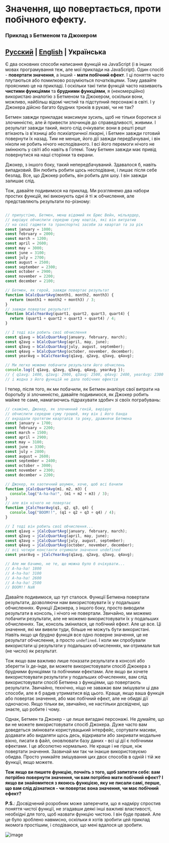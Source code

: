 # Значення, що повертається, проти побічного ефекту.
### Приклад з Бетменом та Джокером

## [Русский](batman-joker.ru.md) | [English](README.md) | Українська

Є два основних способи написання функцій на JavaScript (і в інших мовах програмування теж, але мої приклади на JavaScript). Один спосіб - **повертати значення**, а інший - **мати побічний ефект**. І ці поняття часто плутаються або помилково розуміються початківцями. Тому давайте прояснимо це на прикладі. І оскільки такі типи функцій часто називають **чистими функціями** та **брудними функціями**, я (некомерційно) використаю аналогію з Бетменом та Джокером, оскільки вони, можливо, найбільш відомі чистий та підступний персонажі в світі. І у Джокера дійсно багато брудних трюків в рукаві, чи не так?

Бетмен завжди прикладає максимум зусиль, щоб не тільки боротися зі злочинністю, але й привести злочинців до справедливості, живими. І результат завжди такий, якого слід очікувати: вони в решті решт втікають із в'язниці або психіатричної лікарні, і Бетмен завжди готовий повернути їх назад. Тим не менше, його дії завжди передбачувані, і він ніколи не робить нічого несподіваного. І всі його перемоги нічого не змінюють у світі або навіть в Готемі. Тому Бетмен завжди має привід повернутися на наші сторінки та екрани.

Джокер, з іншого боку, такий непередбачуваний. Здавалося б, навіть випадковий. Він любить робити щось несподіване, і лишає після себе безлад. Все, що Джокер робить, він робить для шоу. І він завжди залишає слід.

Тож, давайте подивимося на приклад. Ми розглянемо два набори простих функцій, які виконують одні й ті ж обчислення, але представляють результати по-різному:

```javascript

// припустімо, Бетмен, менш відомий як Брюс Вейн, мільярдер,
// вирішує обчислити середню суму коштів, які він витратив
// на свої гаджети та транспортні засоби за квартал та за рік
const january = 1000;
const february = 2000;
const march = 1200;
const april = 2600;
const may = 3000;
const june = 3100;
const july = 2700;
const august = 2500;
const september = 2300;
const october = 2900;
const november = 2200;
const december = 2100;

// Бетмен, як герой, завжди повертає результат
function bCalcQuartAvg(month1, month2, month3) {
  return (month1 + month2 + month3) / 3;
}
// завжди повертає результат!
function bCalcYearAvg(quart1, quart2, quart3, quart4) {
  return (quart1 + quart2 + quart3 + quart4) / 4;
}

// І тоді він робить свої обчислення
const q1avg = bCalcQuartAvg(january, february, march);
const q2avg = bCalcQuartAvg(april, may, june);
const q3avg = bCalcQuartAvg(july, august, september);
const q4avg = bCalcQuartAvg(october, november, december);
const yearAvg = bCalcYearAvg(q1avg, q2avg, q3avg, q4avg);

// Ми легко можемо побачити результати його обчислень
console.log({ q1avg, q2avg, q3avg, q4avg, yearAvg });
// { q1avg: 1400, q2avg: 2900, q3avg: 2500, q4avg: 2400, yearAvg: 2300 }
// і жодна з його функцій не дала побічних ефектів
```
І тепер, після того, як ми побачили, як Бетмен аналізує свої витрати на боротьбу зі злочинністю, давайте подивимося, як Джокер робить майже те саме, намагаючись підрахувати здобич зі своїх пограбувань:

```javascript
// скажімо, Джокер, як злочинний геній, вирішує
// обчислити середню суму грошей, яку він і його банда
// вкрадали протягом кварталів та року, дражнячи Бетмена
const january = 1700;
const february = 2200;
const march = 1500;
const april = 2900;
const may = 3100;
const june = 3300;
const july = 2800;
const august = 2600;
const september = 2400;
const october = 3000;
const november = 2300;
const december = 2200;

// Джокер, як хаотичний шоумен, хоче, щоб всі бачили
function jCalcQuartAvg(m1, m2, m3) {
  console.log("A-ha-ha!", (m1 + m2 + m3) / 3);
}
// але він нічого не повертає
function jCalcYearAvg(q1, q2, q3, q4) {
  console.log("BOOM!!", (q1 + q2 + q3 + q4) / 4);
}

// І тоді він робить свої обчислення...
const q1avg = jCalcQuartAvg(january, february, march);
const q2avg = jCalcQuartAvg(april, may, june);
const q3avg = jCalcQuartAvg(july, august, september);
const q4avg = jCalcQuartAvg(october, november, december);
// всі чотири константи отримали значення undefined
const yearAvg = jCalcYearAvg(q1avg, q2avg, q3avg, q4avg);

// Але ми бачимо, не те, що можна було б очікувати...
// A-ha-ha! 1800
// A-ha-ha! 3100
// A-ha-ha! 2600
// A-ha-ha! 2500
// BOOM!! NaN
```

Давайте подивимося, що тут сталося. Функції Бетмена повертали результати, дозволяючи нам використовувати їх у подальших обчисленнях. Функції Джокера, з іншого боку, просто виводили результати в консоль, і нічого не повертали. Звичайно, ми можемо побачити результати, але не можемо використовувати їх у подальших обчисленнях. Так, консоль змінилася, це побічний ефект. Але це все. Ці значення, які ми вивели туди, більше не можуть бути використані. Навіть якщо ця *брудна* функція все одно поверне значення, це не результат обчислення, а просто `undefined`. І коли ми спробували використати ці результати у подальших обчисленнях, ми отримали `NaN` (не число) як результат.

Тож якщо вам важливо лише показати результати в консолі або зберегти їх де-інде, ви можете використовувати спосіб Джокера з брудними функціями та побічними ефектами. Але якщо ви хочете використовувати результати у подальших обчисленнях, вам слід використовувати спосіб Бетмена з функціями, що повертають результати. Звичайно, технічно, ніщо не заважає вам змішувати ці два способи, але я б радив утриматися від цього. Краще, якщо ваша функція або повертає значення, або має побічний ефект, але не обидві дії одночасно. Якщо тільки ви, звичайно, не настільки досвідчені, що знаєте, що робите і чому.

Однак, Бетмен та Джокер - це лише вигадані персонажі. Не думайте, що ви не можете використовувати спосіб Джокера. Дуже часто вам доведеться змінювати користувацький інтерфейс, сортувати масиви, додавати або видаляти щось десь, відкривати або закривати модальне вікно, писати в файл, оновлювати базу даних - всі ці дії є побічними ефектами. І це абсолютно нормально. Не краще і не гірше, ніж повертати значення. Зазвичай ми так чи інакше використовуємо обидва. Просто уникайте змішування цих двох способів в одній і тій же функції, якщо можете.

**Тож якщо ви пишете функцію, почніть з того, щоб запитати себе: вам потрібно повернути значення, чи вам потрібно мати побічний ефект? І якщо ви знайомитеся з якоюсь функцією, яку не писали самі, перше, що вам слід дізнатися - чи повертає вона значення, чи має побічний ефект?**

**P.S.**: Досвідчений розробник може заперечити, що я надміру спростив поняття чистої функції, не згадавши деякі інші важливі властивості, необхідні для того, щоб назвати функцію чистою. І він буде правий. Але це було зроблено навмисно, оскільки я хотів зробити цей приклад якомога простішим, і сподіваюся, що мені вдалося це зробити.

![image](https://github.com/UniBreakfast/return-vs-side-effect/assets/19654456/7e21353d-9bbf-4f65-95c3-112f1aa9e219)
